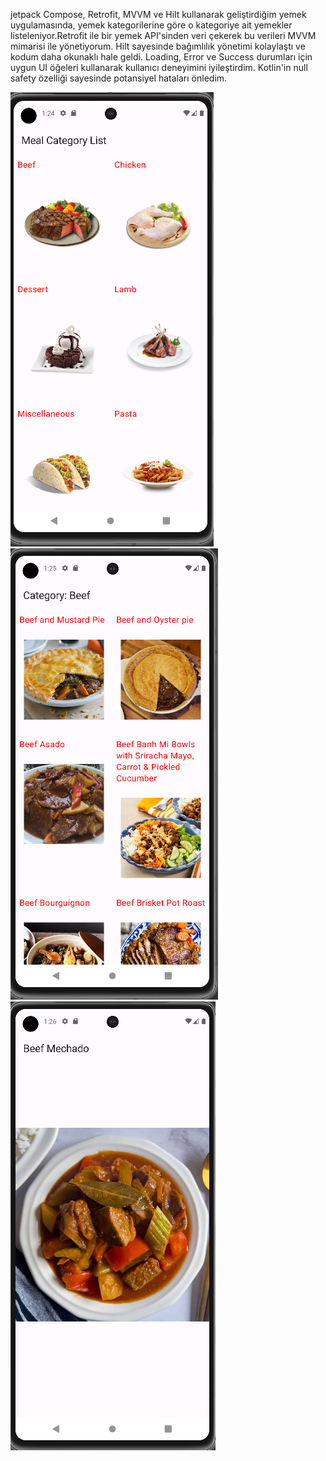 jetpack Compose, Retrofit, MVVM ve Hilt kullanarak geliştirdiğim yemek uygulamasında,  yemek kategorilerine göre o kategoriye ait yemekler listeleniyor.Retrofit ile bir yemek API'sinden veri çekerek bu verileri MVVM mimarisi ile yönetiyorum. Hilt sayesinde bağımlılık yönetimi kolaylaştı ve kodum daha okunaklı hale geldi. Loading, Error ve Success durumları için uygun UI öğeleri kullanarak kullanıcı deneyimini iyileştirdim. Kotlin'in null safety özelliği sayesinde potansiyel hataları önledim. 

![image alt](https://github.com/dumanYusuf/GitAppMealApi/blob/master/grh1.png?raw=true)
![image alt](https://github.com/dumanYusuf/GitAppMealApi/blob/master/grh2.png?raw=true)
![image alt](https://github.com/dumanYusuf/GitAppMealApi/blob/master/grh3.png?raw=true)



